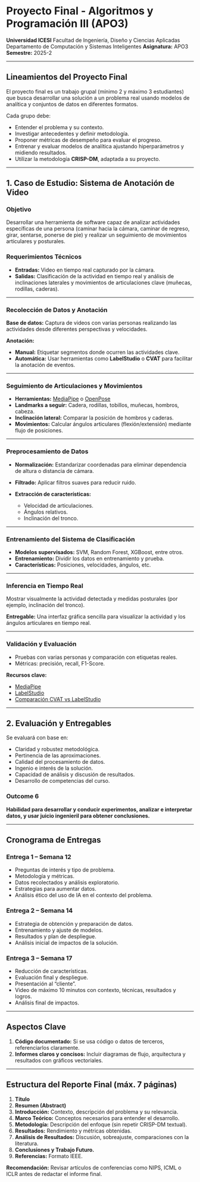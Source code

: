 # Proyecto Final - Algoritmos y Programación III (APO3)

**Universidad ICESI**
Facultad de Ingeniería, Diseño y Ciencias Aplicadas
Departamento de Computación y Sistemas Inteligentes
**Asignatura:** APO3
**Semestre:** 2025-2

---

## Lineamientos del Proyecto Final

El proyecto final es un trabajo grupal (mínimo 2 y máximo 3 estudiantes) que busca desarrollar una solución a un problema real usando modelos de analítica y conjuntos de datos en diferentes formatos.

Cada grupo debe:

* Entender el problema y su contexto.
* Investigar antecedentes y definir metodología.
* Proponer métricas de desempeño para evaluar el progreso.
* Entrenar y evaluar modelos de analítica ajustando hiperparámetros y midiendo resultados.
* Utilizar la metodología **CRISP-DM**, adaptada a su proyecto.

---

## 1. Caso de Estudio: Sistema de Anotación de Video

### Objetivo

Desarrollar una herramienta de software capaz de analizar actividades específicas de una persona (caminar hacia la cámara, caminar de regreso, girar, sentarse, ponerse de pie) y realizar un seguimiento de movimientos articulares y posturales.

### Requerimientos Técnicos

* **Entradas:** Video en tiempo real capturado por la cámara.
* **Salidas:** Clasificación de la actividad en tiempo real y análisis de inclinaciones laterales y movimientos de articulaciones clave (muñecas, rodillas, caderas).

---

### Recolección de Datos y Anotación

**Base de datos:**
Captura de videos con varias personas realizando las actividades desde diferentes perspectivas y velocidades.

**Anotación:**

* **Manual:** Etiquetar segmentos donde ocurren las actividades clave.
* **Automática:** Usar herramientas como **LabelStudio** o **CVAT** para facilitar la anotación de eventos.

---

### Seguimiento de Articulaciones y Movimientos

* **Herramientas:** [MediaPipe](https://ai.google.dev/edge/mediapipe/solutions/guide?hl=es-419) o [OpenPose](https://quickpose.ai/faqs/mediapipe-vs-openpose/)
* **Landmarks a seguir:** Cadera, rodillas, tobillos, muñecas, hombros, cabeza.
* **Inclinación lateral:** Comparar la posición de hombros y caderas.
* **Movimientos:** Calcular ángulos articulares (flexión/extensión) mediante flujo de posiciones.

---

### Preprocesamiento de Datos

* **Normalización:** Estandarizar coordenadas para eliminar dependencia de altura o distancia de cámara.
* **Filtrado:** Aplicar filtros suaves para reducir ruido.
* **Extracción de características:**

  * Velocidad de articulaciones.
  * Ángulos relativos.
  * Inclinación del tronco.

---

### Entrenamiento del Sistema de Clasificación

* **Modelos supervisados:** SVM, Random Forest, XGBoost, entre otros.
* **Entrenamiento:** Dividir los datos en entrenamiento y prueba.
* **Características:** Posiciones, velocidades, ángulos, etc.

---

### Inferencia en Tiempo Real

Mostrar visualmente la actividad detectada y medidas posturales (por ejemplo, inclinación del tronco).

**Entregable:**
Una interfaz gráfica sencilla para visualizar la actividad y los ángulos articulares en tiempo real.

---

### Validación y Evaluación

* Pruebas con varias personas y comparación con etiquetas reales.
* Métricas: precisión, recall, F1-Score.

**Recursos clave:**

* [MediaPipe](https://ai.google.dev/edge/mediapipe/solutions/guide?hl=es-419)
* [LabelStudio](https://labelstud.io/)
* [Comparación CVAT vs LabelStudio](https://medium.com/cvat-ai/cvat-vs-labelstudio-which-one-is-better-b1a0d333842e)

---

## 2. Evaluación y Entregables

Se evaluará con base en:

* Claridad y robustez metodológica.
* Pertinencia de las aproximaciones.
* Calidad del procesamiento de datos.
* Ingenio e interés de la solución.
* Capacidad de análisis y discusión de resultados.
* Desarrollo de competencias del curso.

### Outcome 6

**Habilidad para desarrollar y conducir experimentos, analizar e interpretar datos, y usar juicio ingenieril para obtener conclusiones.**

---

## Cronograma de Entregas

### Entrega 1 – Semana 12

* Preguntas de interés y tipo de problema.
* Metodología y métricas.
* Datos recolectados y análisis exploratorio.
* Estrategias para aumentar datos.
* Análisis ético del uso de IA en el contexto del problema.

### Entrega 2 – Semana 14

* Estrategia de obtención y preparación de datos.
* Entrenamiento y ajuste de modelos.
* Resultados y plan de despliegue.
* Análisis inicial de impactos de la solución.

### Entrega 3 – Semana 17

* Reducción de características.
* Evaluación final y despliegue.
* Presentación al “cliente”.
* Video de máximo 10 minutos con contexto, técnicas, resultados y logros.
* Análisis final de impactos.

---

## Aspectos Clave

1. **Código documentado:** Si se usa código o datos de terceros, referenciarlos claramente.
2. **Informes claros y concisos:** Incluir diagramas de flujo, arquitectura y resultados con gráficos vectoriales.

---

## Estructura del Reporte Final (máx. 7 páginas)

1. **Título**
2. **Resumen (Abstract)**
3. **Introducción:** Contexto, descripción del problema y su relevancia.
4. **Marco Teórico:** Conceptos necesarios para entender el desarrollo.
5. **Metodología:** Descripción del enfoque (sin repetir CRISP-DM textual).
6. **Resultados:** Rendimiento y métricas obtenidas.
7. **Análisis de Resultados:** Discusión, sobreajuste, comparaciones con la literatura.
8. **Conclusiones y Trabajo Futuro.**
9. **Referencias:** Formato IEEE.

**Recomendación:** Revisar artículos de conferencias como NIPS, ICML o ICLR antes de redactar el informe final.

